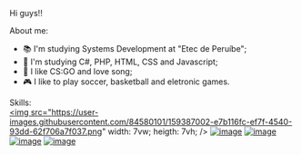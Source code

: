 Hi guys!!
    
About me:

- 📚 I'm studying Systems Development at "Etec de Peruíbe";
- 📖 I'm studying C#, PHP, HTML, CSS and Javascript;
- 🎵 I like CS:GO and love song;
- 🎮 I like to play soccer, basketball and eletronic games.

Skills:
</br>
<a href="https://github.com/furPedroRibeiro/vascoDaGamaWithPHP"><img src="https://user-images.githubusercontent.com/84580101/159387002-e7b116fc-ef7f-4540-93dd-62f706a7f037.png" width: 7vw; heigth: 7vh; /></a>
<a href="https://github.com/furPedroRibeiro/atividade_geo">![image](https://user-images.githubusercontent.com/84580101/159386763-36762cf8-924f-4ad6-91ef-a7fdbb13a155.png)</a>
<a href="">![image](https://user-images.githubusercontent.com/84580101/159386741-f8cc7544-577c-4b86-a31a-5fa8636d21b5.png)</a>
<a href="https://github.com/furPedroRibeiro/atividadePamOne">![image](https://user-images.githubusercontent.com/84580101/159386707-65af2abe-ff5c-4b53-82b5-3252ded71ba8.png)</a>
<a href="https://github.com/furPedroRibeiro/TPA">![image](https://user-images.githubusercontent.com/84580101/159386873-1d0610e3-2109-45df-815f-f9776abcc889.png)</a>



   

